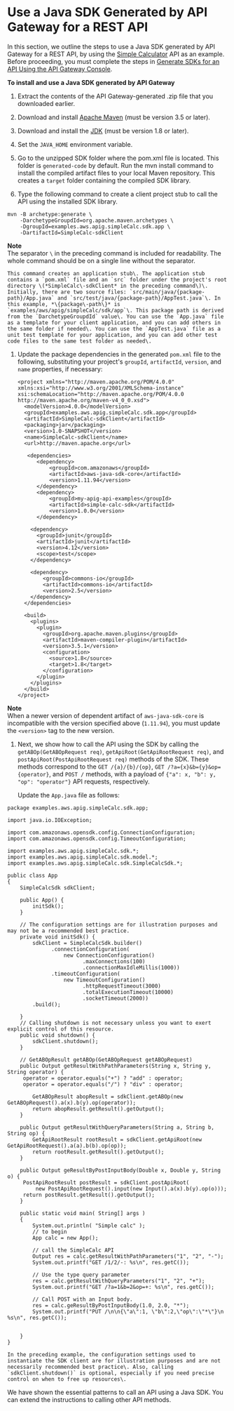 # Use a Java SDK Generated by API Gateway for a REST API<a name="how-to-call-apigateway-generated-java-sdk"></a>

In this section, we outline the steps to use a Java SDK generated by API Gateway for a REST API, by using the [Simple Calculator](simple-calc-lambda-api-swagger-definition.md) API as an example\. Before proceeding, you must complete the steps in [Generate SDKs for an API Using the API Gateway Console](how-to-generate-sdk-console.md)\. 

**To install and use a Java SDK generated by API Gateway**

1. Extract the contents of the API Gateway\-generated \.zip file that you downloaded earlier\.

1. Download and install [Apache Maven](https://maven.apache.org/) \(must be version 3\.5 or later\)\.

1. Download and install the [JDK](https://docs.oracle.com/javase/8/docs/technotes/guides/install/install_overview.html) \(must be version 1\.8 or later\)\.

1. Set the `JAVA_HOME` environment variable\.

1.  Go to the unzipped SDK folder where the pom\.xml file is located\. This folder is `generated-code` by default\. Run the mvn install command to install the compiled artifact files to your local Maven repository\. This creates a `target` folder containing the compiled SDK library\. 

1.  Type the following command to create a client project stub to call the API using the installed SDK library\. 

   ```
   mvn -B archetype:generate \
       -DarchetypeGroupdId=org.apache.maven.archetypes \
       -DgroupId=examples.aws.apig.simpleCalc.sdk.app \
       -DartifactId=SimpleCalc-sdkClient
   ```
**Note**  
 The separator `\` in the preceding command is included for readability\. The whole command should be on a single line without the separator\. 

    This command creates an application stub\. The application stub contains a `pom.xml` file and an `src` folder under the project's root directory \(*SimpleCalc\-sdkClient* in the preceding command\)\. Initially, there are two source files: `src/main/java/{package-path}/App.java` and `src/test/java/{package-path}/AppTest.java`\. In this example, *\{package\-path\}* is `examples/aws/apig/simpleCalc/sdk/app`\. This package path is derived from the `DarchetypeGroupdId` value\. You can use the `App.java` file as a template for your client application, and you can add others in the same folder if needed\. You can use the `AppTest.java` file as a unit test template for your application, and you can add other test code files to the same test folder as needed\. 

1. Update the package dependencies in the generated `pom.xml` file to the following, substituting your project's `groupId`, `artifactId`, `version`, and `name` properties, if necessary:

   ```
   <project xmlns="http://maven.apache.org/POM/4.0.0" xmlns:xsi="http://www.w3.org/2001/XMLSchema-instance" xsi:schemaLocation="http://maven.apache.org/POM/4.0.0 http://maven.apache.org/maven-v4_0_0.xsd">
     <modelVersion>4.0.0</modelVersion>
     <groupId>examples.aws.apig.simpleCalc.sdk.app</groupId>
     <artifactId>SimpleCalc-sdkClient</artifactId>
     <packaging>jar</packaging>
     <version>1.0-SNAPSHOT</version>
     <name>SimpleCalc-sdkClient</name>
     <url>http://maven.apache.org</url>
   
      <dependencies>
         <dependency>
             <groupId>com.amazonaws</groupId>
             <artifactId>aws-java-sdk-core</artifactId>
             <version>1.11.94</version>
         </dependency>
         <dependency>
             <groupId>my-apig-api-examples</groupId>
             <artifactId>simple-calc-sdk</artifactId>
             <version>1.0.0</version>
         </dependency>
         
       <dependency>
         <groupId>junit</groupId>
         <artifactId>junit</artifactId>
         <version>4.12</version>
         <scope>test</scope>
       </dependency>
   
       <dependency>
           <groupId>commons-io</groupId>
           <artifactId>commons-io</artifactId>
           <version>2.5</version>
       </dependency>    
     </dependencies>
   
     <build>
       <plugins>
         <plugin>
           <groupId>org.apache.maven.plugins</groupId>
           <artifactId>maven-compiler-plugin</artifactId>
           <version>3.5.1</version>
           <configuration>
             <source>1.8</source>
             <target>1.8</target>
           </configuration>
         </plugin>
       </plugins>
     </build>
   </project>
   ```
**Note**  
 When a newer version of dependent artifact of `aws-java-sdk-core` is incompatible with the version specified above \(`1.11.94`\), you must update the `<version>` tag to the new version\.

1.  Next, we show how to call the API using the SDK by calling the `getABOp(GetABOpRequest req)`, `getApiRoot(GetApiRootRequest req)`, and `postApiRoot(PostApiRootRequest req)` methods of the SDK\. These methods correspond to the `GET /{a}/{b}/{op}`, `GET /?a={x}&b={y}&op={operator}`, and `POST /` methods, with a payload of `{"a": x, "b": y, "op": "operator"}` API requests, respectively\. 

    Update the `App.java` file as follows: 

   ```
   package examples.aws.apig.simpleCalc.sdk.app;
   
   import java.io.IOException;
   
   import com.amazonaws.opensdk.config.ConnectionConfiguration;
   import com.amazonaws.opensdk.config.TimeoutConfiguration;
   
   import examples.aws.apig.simpleCalc.sdk.*;
   import examples.aws.apig.simpleCalc.sdk.model.*;
   import examples.aws.apig.simpleCalc.sdk.SimpleCalcSdk.*;
   
   public class App 
   {
       SimpleCalcSdk sdkClient;
   
       public App() {
           initSdk();
       }
   
       // The configuration settings are for illustration purposes and may not be a recommended best practice.
       private void initSdk() {
           sdkClient = SimpleCalcSdk.builder()
                 .connectionConfiguration(
                     new ConnectionConfiguration()
                           .maxConnections(100)
                           .connectionMaxIdleMillis(1000))
                 .timeoutConfiguration(
                     new TimeoutConfiguration()
                           .httpRequestTimeout(3000)
                           .totalExecutionTimeout(10000)
                           .socketTimeout(2000))
           .build();
   
       }
       // Calling shutdown is not necessary unless you want to exert explicit control of this resource.
       public void shutdown() {
           sdkClient.shutdown();
       }
        
       // GetABOpResult getABOp(GetABOpRequest getABOpRequest)
       public Output getResultWithPathParameters(String x, String y, String operator) {
       	operator = operator.equals("+") ? "add" : operator;
       	operator = operator.equals("/") ? "div" : operator; 
   
           GetABOpResult abopResult = sdkClient.getABOp(new GetABOpRequest().a(x).b(y).op(operator));
           return abopResult.getResult().getOutput();
       }
   
       public Output getResultWithQueryParameters(String a, String b, String op) {
           GetApiRootResult rootResult = sdkClient.getApiRoot(new GetApiRootRequest().a(a).b(b).op(op));
           return rootResult.getResult().getOutput();
       }
   
       public Output geResultByPostInputBody(Double x, Double y, String o) {
       	PostApiRootResult postResult = sdkClient.postApiRoot(
       		new PostApiRootRequest().input(new Input().a(x).b(y).op(o)));
       	return postResult.getResult().getOutput();
       }
   
       public static void main( String[] args )
       {
           System.out.println( "Simple calc" );
           // to begin
           App calc = new App();
           
           // call the SimpleCalc API
           Output res = calc.getResultWithPathParameters("1", "2", "-");
           System.out.printf("GET /1/2/-: %s\n", res.getC());
   
           // Use the type query parameter
           res = calc.getResultWithQueryParameters("1", "2", "+");
           System.out.printf("GET /?a=1&b=2&op=+: %s\n", res.getC());
   
           // Call POST with an Input body.
           res = calc.geResultByPostInputBody(1.0, 2.0, "*");
           System.out.printf("PUT /\n\n{\"a\":1, \"b\":2,\"op\":\"*\"}\n %s\n", res.getC());
   
           
       }
   }
   ```

    In the preceding example, the configuration settings used to instantiate the SDK client are for illustration purposes and are not necessarily recommended best practice\. Also, calling `sdkClient.shutdown()` is optional, especially if you need precise control on when to free up resources\. 

 We have shown the essential patterns to call an API using a Java SDK\. You can extend the instructions to calling other API methods\. 